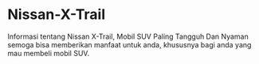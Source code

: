 # Nissan-X-Trail
Informasi tentang Nissan X-Trail, Mobil SUV Paling Tangguh Dan Nyaman semoga bisa memberikan manfaat untuk anda, khususnya bagi anda yang mau membeli mobil SUV.
